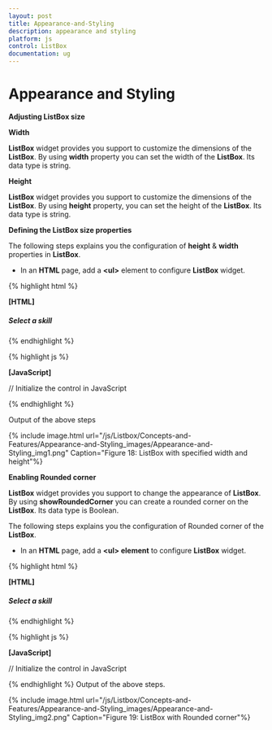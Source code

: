 ```yaml
---
layout: post
title: Appearance-and-Styling
description: appearance and styling
platform: js
control: ListBox
documentation: ug
---
```


# Appearance and Styling

**Adjusting ListBox size**

**Width**

**ListBox** widget provides you support to customize the dimensions of the **ListBox**. By using **width** property you can set the width of the **ListBox**. Its data type is string.

**Height**

**ListBox** widget provides you support to customize the dimensions of the **ListBox**. By using **height** property, you can set the height of the **ListBox**. Its data type is string.

**Defining the ListBox size properties**

The following steps explains you the configuration of **height** & **width** properties in **ListBox**.

* In an **HTML** page, add a **&lt;ul&gt;** element to configure **ListBox** widget.

{% highlight html %}

**[HTML]**

<div id="control">
    <h5 class="ctrllabel">Select a skill</h5>
    <ul id="listboxSample"></ul>
</div>

{% endhighlight %}

{% highlight js %}

**[JavaScript]**

// Initialize the control in JavaScript 
<script type="text/javascript">
    $(function () {
        // JSON data declaration
        var skillset = [
        { skill: "ASP.NET" }, { skill: "ActionScript" }, { skill: "Basic" },
        { skill: "C++" }, { skill: "C#" }, { skill: "dBase" }, { skill: "Delphi" },
        { skill: "ESPOL" }, { skill: "F#" }, { skill: "FoxPro" }, { skill: "Java" },
        { skill: "J#" }, { skill: "Lisp" }, { skill: "Logo" }, { skill: "PHP" }
        ];
        //Render ListBox by mapping fields with JSON data
        $("#listboxSample").ejListBox({
            width: "240", height: "302", dataSource: skillset,
            fields: { text: "skill" }
        });
    });
</script>

{% endhighlight %}

Output of the above steps


{% include image.html url="/js/Listbox/Concepts-and-Features/Appearance-and-Styling_images/Appearance-and-Styling_img1.png" Caption="Figure 18: ListBox with specified width and height"%}

**Enabling Rounded corner**

**ListBox** widget provides you support to change the appearance of **ListBox**. By using **showRoundedCorner** you can create a rounded corner on the **ListBox**. Its data type is Boolean.

The following steps explains you the configuration of Rounded corner of the **ListBox**.

* In an **HTML** page, add a **&lt;ul&gt; element** to configure **ListBox** widget.

{% highlight html %}

**[HTML]**

<div id="control">
    <h5 class="ctrllabel">Select a skill</h5>
    <ul id="listboxSample"></ul>
</div>

{% endhighlight %}

{% highlight js %}

**[JavaScript]**

// Initialize the control in JavaScript
<script type="text/javascript">
    $(function () {
        var skillset = [
        { skill: "ASP.NET" }, { skill: "ActionScript" }, { skill: "Basic" },
        { skill: "C++" }, { skill: "C#" }, { skill: "dBase" }, { skill: "Delphi" },
        { skill: "ESPOL" }, { skill: "F#" }, { skill: "FoxPro" }, { skill: "Java" },
        { skill: "J#" }, { skill: "Lisp" }, { skill: "Logo" }, { skill: "PHP" }
        ];
        $("#listboxSample").ejListBox({
            width: "240", dataSource: skillset,
            fields: { text: "skill" }, showRoundedCorner: true
        });
    });
</script>

{% endhighlight %}
Output of the above steps.


{% include image.html url="/js/Listbox/Concepts-and-Features/Appearance-and-Styling_images/Appearance-and-Styling_img2.png" Caption="Figure 19: ListBox with Rounded corner"%}

